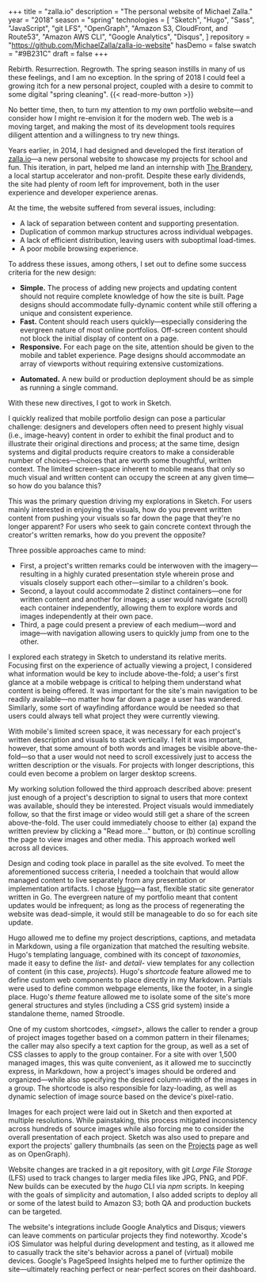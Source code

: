 +++
title = "zalla.io"
description = "The personal website of Michael Zalla."
year = "2018"
season = "spring"
technologies = [
	"Sketch",
	"Hugo",
	"Sass",
	"JavaScript",
	"git LFS",
	"OpenGraph",
	"Amazon S3, CloudFront, and Route53",
	"Amazon AWS CLI",
	"Google Analytics",
	"Disqus",
]
repository = "https://github.com/MichaelZalla/zalla-io-website"
hasDemo = false
swatch = "#9B231C"
draft = false
+++

Rebirth. Resurrection. Regrowth. The spring season instills in many of us these feelings, and I am no exception. In the spring of 2018 I could feel a growing itch for a new personal project, coupled with a desire to commit to some digital "spring cleaning". {{< read-more-button >}}

No better time, then, to turn my attention to my own portfolio website—and consider how I might re-envision it for the modern web. The web is a moving target, and making the most of its development tools requires diligent attention and a willingness to try new things.

Years earlier, in 2014, I had designed and developed the first iteration of [zalla.io](/)—a new personal website to showcase my projects for school and fun. <!--The design was informed, in part, by the 3 or 4 previous manifestations of my portfolio site, dating back to 2011. -->This iteration, in part, helped me land an internship with [The Brandery](https://www.brandery.org), a local startup accelerator and non-profit. Despite these early dividends, the site had plenty of room left for improvement, both in the user experience and developer experience arenas.

At the time, the website suffered from several issues, including:

- A lack of separation between content and supporting presentation.
- Duplication of common markup structures across individual webpages.
- A lack of efficient distribution, leaving users with suboptimal load-times.
- A poor mobile browsing experience.

To address these issues, among others, I set out to define some success criteria for the new design:

- **Simple.** The process of adding new projects and updating content should not require complete knowledge of how the site is built. Page designs should accommodate fully-dynamic content while still offering a unique and consistent experience.
- **Fast.** Content should reach users quickly—especially considering the evergreen nature of most online portfolios. Off-screen content should not block the initial display of content on a page.
- **Responsive.** For each page on the site, attention should be given to the mobile and tablet experience. Page designs should accommodate an array of viewports without requiring extensive customizations.
<!-- - **Discoverable.**  -->
- **Automated.** A new build or production deployment should be as simple as running a single command.

With these new directives, I got to work in Sketch.

I quickly realized that mobile portfolio design can pose a particular challenge: designers and developers often need to present highly visual (i.e., image-heavy) content in order to exhibit the final product and to illustrate their original directions and process; at the same time, design systems and digital products require creators to make a considerable number of choices—choices that are worth some thoughtful, written context. The limited screen-space inherent to mobile means that only so much visual and written content can occupy the screen at any given time—so how do you balance this?

This was the primary question driving my explorations in Sketch. For users mainly interested in enjoying the visuals, how do you prevent written content from pushing your visuals so far down the page that they're no longer apparent? For users who seek to gain concrete context through the creator's written remarks, how do you prevent the opposite?

Three possible approaches came to mind:

- First, a project's written remarks could be interwoven with the imagery—resulting in a highly curated presentation style wherein prose and visuals closely support each other—similar to a children's book.
- Second, a layout could accommodate 2 distinct containers—one for written content and another for images; a user would navigate (scroll) each container independently, allowing them to explore words and images independently at their own pace.
- Third, a page could present a preview of each medium—word and image—with navigation allowing users to quickly jump from one to the other.

I explored each strategy in Sketch to understand its relative merits. Focusing first on the experience of actually viewing a project, I considered what information would be key to include above-the-fold; a user's first glance at a mobile webpage is critical to helping them understand what content is being offered. It was important for the site's main navigation to be readily available—no matter how far down a page a user has wandered. Similarly, some sort of wayfinding affordance would be needed so that users could always tell what project they were currently viewing.

With mobile's limited screen space, it was necessary for each project's written description and visuals to stack vertically. I felt it was important, however, that some amount of both words and images be visible above-the-fold—so that a user would not need to scroll excessively just to access the written description or the visuals. For projects with longer descriptions, this could even become a problem on larger desktop screens.

My working solution followed the third approach described above: present just enough of a project's description to signal to users that more context was available, should they be interested. Project visuals would immediately follow, so that the first image or video would still get a share of the screen above-the-fold. The user could immediately choose to either (a) expand the written preview by clicking a "Read more…" button, or (b) continue scrolling the page to view images and other media. This approach worked well across all devices.

Design and coding took place in parallel as the site evolved. To meet the aforementioned success criteria, I needed a toolchain that would allow managed content to live separately from any presentation or implementation artifacts. I chose [Hugo](https://gohugo.io/)—a fast, flexible static site generator written in Go. The evergreen nature of my portfolio meant that content updates would be infrequent; as long as the process of regenerating the website was dead-simple, it would still be manageable to do so for each site update.

Hugo allowed me to define my project descriptions, captions, and metadata in Markdown, using a file organization that matched the resulting website. Hugo's templating language, combined with its concept of *taxonomies*, made it easy to define the *list-* and *detail-* view templates for any collection of content (in this case, *projects*). Hugo's *shortcode* feature allowed me to define custom web components to place directly in my Markdown. Partials were used to define common webpage elements, like the footer, in a single place. Hugo's *theme* feature allowed me to isolate some of the site's more general structures and styles (including a CSS grid system) inside a standalone theme, named Stroodle.

One of my custom shortcodes, *\<imgset\>*, allows the caller to render a group of project images together based on a common pattern in their filenames; the caller may also specify a text caption for the group, as well as a set of CSS classes to apply to the group container. For a site with over 1,500 managed images, this was quite convenient, as it allowed me to succinctly express, in Markdown, how a project's images should be ordered and organized—while also specifying the desired column-width of the images in a group. The shortcode is also responsible for lazy-loading, as well as dynamic selection of image source based on the device's pixel-ratio.

Images for each project were laid out in Sketch and then exported at multiple resolutions. While painstaking, this process mitigated inconsistency across hundreds of source images while also forcing me to consider the overall presentation of each project. Sketch was also used to prepare and export the projects' gallery thumbnails (as seen on the [Projects](/projects/) page as well as on OpenGraph).

Website changes are tracked in a git repository, with git *Large File Storage* (LFS) used to track changes to larger media files like JPG, PNG, and PDF. New builds can be executed by the *hugo* CLI via *npm* scripts. In keeping with the goals of simplicity and automation, I also added scripts to deploy all or some of the latest build to Amazon S3; both QA and production buckets can be targeted.

The website's integrations include Google Analytics and Disqus; viewers can leave comments on particular projects they find noteworthy. Xcode's iOS Simulator was helpful during development and testing, as it allowed me to casually track the site's behavior across a panel of (virtual) mobile devices. Google's PageSpeed Insights helped me to further optimize the site—ultimately reaching perfect or near-perfect scores on their dashboard.
